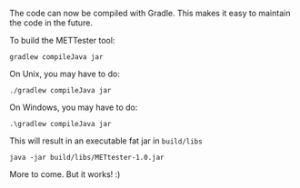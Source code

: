 The code can now be compiled with Gradle.
This makes it easy to maintain the code in the future.

To build the METTester tool:

```
gradlew compileJava jar
```

On Unix, you may have to do:
```
./gradlew compileJava jar
```

On Windows, you may have to do:

```
.\gradlew compileJava jar
```

This will result in an executable fat jar in `build/libs`

```
java -jar build/libs/METtester-1.0.jar
```

More to come. But it works! :)

